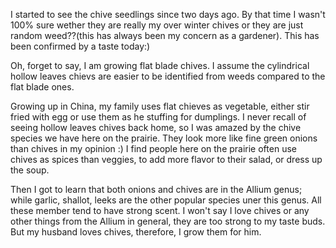 I started to see the chive seedlings since two days ago. By that time I wasn't 100% sure wether they are really my over winter chives or they are just random weed??(this has always been my concern as a gardener).
This has been confirmed by a taste today:)

Oh, forget to say, I am growing flat blade chives. I assume the cylindrical hollow leaves chievs are easier to be identified from weeds compared to the flat blade ones. 

Growing up in China, my family uses flat chieves as vegetable, either stir fried with egg or use them as he stuffing for dumplings. 
I never recall of seeing hollow leaves chives back home, so I was amazed by the chive species we have here on the prairie. They look more like fine green onions than chives in my opinion :)
I find people here on the prairie often use chives as spices than veggies, to add more flavor to their salad, or dress up the soup. 

Then I got to learn that both onions and chives are in the Allium genus; while garlic, shallot, leeks are the other popular species uner this genus. All these member tend to have strong scent.
I won't say I love chives or any other things from the Allium in general, they are too strong to my taste buds. But my husband loves chives, therefore, I grow them for him. 
